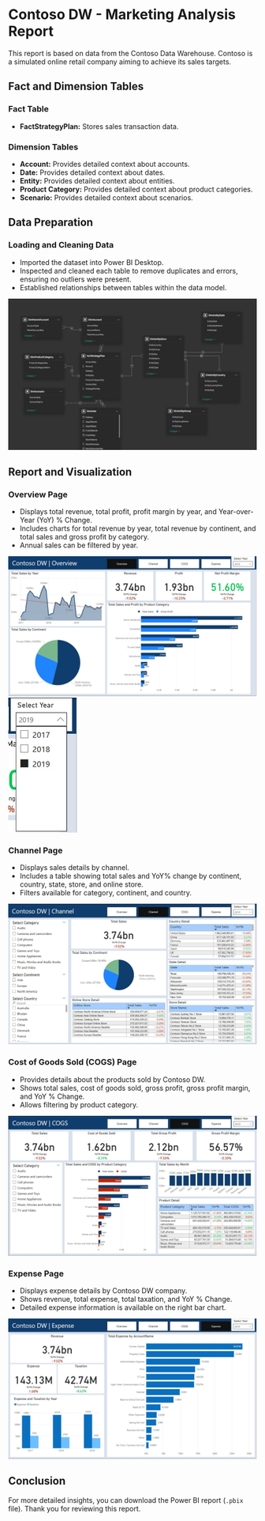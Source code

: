 # Contoso DW - Marketing Analysis Report

This report is based on data from the Contoso Data Warehouse.
Contoso is a simulated online retail company aiming to achieve its sales targets.

## Fact and Dimension Tables
### Fact Table
- **FactStrategyPlan:** Stores sales transaction data.

### Dimension Tables
- **Account:** Provides detailed context about accounts.
- **Date:** Provides detailed context about dates.
- **Entity:** Provides detailed context about entities.
- **Product Category:** Provides detailed context about product categories.
- **Scenario:** Provides detailed context about scenarios.

## Data Preparation
### Loading and Cleaning Data
- Imported the dataset into Power BI Desktop.
- Inspected and cleaned each table to remove duplicates and errors, ensuring no outliers were present.
- Established relationships between tables within the data model.

![Data Model Relationships](./Data%20Model.jpg)

## Report and Visualization
### Overview Page
- Displays total revenue, total profit, profit margin by year, and Year-over-Year (YoY) % Change.
- Includes charts for total revenue by year, total revenue by continent, and total sales and gross profit by category.
- Annual sales can be filtered by year.

![Overview Page](./Overview.jpg)
![Year Filter](./Filters.jpg)

### Channel Page
- Displays sales details by channel.
- Includes a table showing total sales and YoY% change by continent, country, state, store, and online store.
- Filters available for category, continent, and country.

![Channel Page](./Channel.jpg)

### Cost of Goods Sold (COGS) Page
- Provides details about the products sold by Contoso DW.
- Shows total sales, cost of goods sold, gross profit, gross profit margin, and YoY % Change.
- Allows filtering by product category.

![COGs Page](./COGs.jpg)

### Expense Page
- Displays expense details by Contoso DW company.
- Shows revenue, total expense, total taxation, and YoY % Change.
- Detailed expense information is available on the right bar chart.

![Expense Page](./Expense.jpg)

## Conclusion
For more detailed insights, you can download the Power BI report (`.pbix` file). Thank you for reviewing this report.
